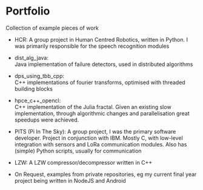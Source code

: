 # Portfolio

Collection of example pieces of work

- HCR:
	A group project in Human Centred Robotics, written in Python. I was primarily responsible for the speech recognition modules

- dist_alg_java:  
	Java implementation of failure detectors, used in distributed algorithms

- dps_using_tbb_cpp:  
	C++ implementations of fourier transforms, optimised with threaded building blocks

- hpce_c++_opencl:  
	C++ implementation of the Julia fractal. Given an existing slow implementation, through algorithmic changes and 		        parallelisation great speedups were achieved. 

- PITS (Pi In The Sky):
	A group project, I was the primary software developer. Project in conjunction with IBM. Mostly C, with low-level integration with sensors and LoRa communication modules. Also has (simple) Python scripts, usually for communication 
- LZW:
	A LZW compressor/decompressor written in C++

- On Request, examples from private repositories, eg my current final year project being written in NodeJS and Android 
